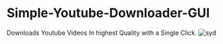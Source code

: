 # Simple-Youtube-Downloader-GUI
Downloads Youtube Videos In highest Quality with a Single Click.
![syd](https://user-images.githubusercontent.com/16824301/179304240-313a3544-72a6-4147-ad98-462bcc7c99bb.png)
